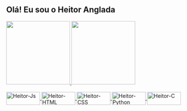 ## Olá! Eu sou o Heitor Anglada 
 <div>
  <a href="https://github.com/HeitorAnglada">
  <img height="170em" src="https://github-readme-stats.vercel.app/api?username=HeitorAnglada&show_icons=true&theme=tokyonight&include_all_commits=true&count_private=true"/>
  <img height="170em" src="https://github-readme-stats.vercel.app/api/top-langs/?username=HeitorAnglada&layout=compact&langs_count=7&theme=tokyonight"/>
</div>
<div style="display: inline_block"><br>
  <img align="center" alt="Heitor-Js" height="35" width="90" src="https://img.shields.io/badge/JavaScript-F7DF1E?style=for-the-badge&logo=javascript&logoColor=black">
  <img align="center" alt="Heitor-HTML" height="35" width="90" src="https://img.shields.io/badge/HTML5-E34F26?style=for-the-badge&logo=html5&logoColor=white">
  <img align="center" alt="Heitor-CSS" height="35" width="90" src="https://img.shields.io/badge/CSS3-1572B6?style=for-the-badge&logo=css3&logoColor=white">
  <img align="center" alt="Heitor-Python" height="35" width="90" src="https://img.shields.io/badge/Python-14354C?style=for-the-badge&logo=python&logoColor=white">
  <img align="center" alt="Heitor-C" height="35" width="90" src="https://img.shields.io/badge/C-00599C?style=for-the-badge&logo=c&logoColor=white">
</div>
  
